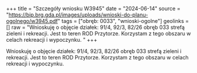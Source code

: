 +++
title = "Szczegóły wniosku W3945"
date = "2024-06-14"
source = "https://bip.brg.gda.pl/images/uploads/wnioski-do-planu-ogolnego/w3945.pdf"
tags = ["obręb: 0033", "wnioski-ogolne"]
geolinks = []
raw = "Wnioskuję o objęcie działek: 91/4, 92/3, 82/26 obręb 033 strefą zieleni i rekreacji. Jest to teren ROD Przytorze. Korzystam z tego obszaru w celach rekreacji i wypoczynku. "
+++

Wnioskuję o objęcie działek: 91/4, 92/3, 82/26 obręb 033 strefą zieleni i rekreacji.
Jest to teren ROD Przytorze. Korzystam z tego obszaru w celach rekreacji i wypoczynku.



